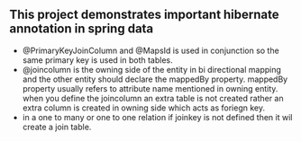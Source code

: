 This project demonstrates important hibernate annotation in spring data
-----------------------------------------------------------------------
* @PrimaryKeyJoinColumn and @MapsId is used in conjunction so the same primary key is used in both tables.
* @joincolumn is the owning side of the entity in bi directional mapping and 
the other entity should declare the mappedBy property. mappedBy property 
usually refers to attribute name mentioned in owning entity. when you define the joincolumn
an extra table is not created rather an extra column is created in owning side 
which acts as foriegn key.
* in a one to many or one to one relation if joinkey is not defined then it wil create
a join table.